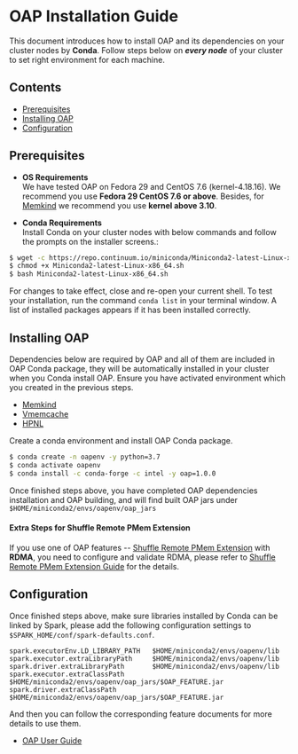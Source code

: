 # OAP Installation Guide
This document introduces how to install OAP and its dependencies on your cluster nodes by **Conda**. 
Follow steps below on ***every node*** of your cluster to set right environment for each machine.

## Contents
  - [Prerequisites](#prerequisites)
  - [Installing OAP](#installing-oap)
  - [Configuration](#configuration)

## Prerequisites 

- **OS Requirements**  
We have tested OAP on Fedora 29 and CentOS 7.6 (kernel-4.18.16). We recommend you use **Fedora 29 CentOS 7.6 or above**. Besides, for [Memkind](https://github.com/memkind/memkind/tree/v1.10.1-rc2) we recommend you use **kernel above 3.10**.

- **Conda Requirements**   
Install Conda on your cluster nodes with below commands and follow the prompts on the installer screens.:
```bash
$ wget -c https://repo.continuum.io/miniconda/Miniconda2-latest-Linux-x86_64.sh
$ chmod +x Miniconda2-latest-Linux-x86_64.sh 
$ bash Miniconda2-latest-Linux-x86_64.sh 
```
For changes to take effect, close and re-open your current shell. To test your installation,  run the command `conda list` in your terminal window. A list of installed packages appears if it has been installed correctly.

## Installing OAP

Dependencies below are required by OAP and all of them are included in OAP Conda package, they will be automatically installed in your cluster when you Conda install OAP. Ensure you have activated environment which you created in the previous steps.

- [Memkind](https://anaconda.org/intel/memkind)
- [Vmemcache](https://anaconda.org/intel/vmemcache)
- [HPNL](https://anaconda.org/intel/hpnl)

Create a conda environment and install OAP Conda package.
```bash
$ conda create -n oapenv -y python=3.7
$ conda activate oapenv
$ conda install -c conda-forge -c intel -y oap=1.0.0
```

Once finished steps above, you have completed OAP dependencies installation and OAP building, and will find built OAP jars under `$HOME/miniconda2/envs/oapenv/oap_jars`

#### Extra Steps for Shuffle Remote PMem Extension

If you use one of OAP features -- [Shuffle Remote PMem Extension](../oap-shuffle/RPMem-shuffle/README.md) with **RDMA**, you need to configure and validate RDMA, please refer to [Shuffle Remote PMem Extension Guide](../oap-shuffle/RPMem-shuffle/README.md#4-configure-and-validate-rdma) for the details.


##  Configuration
Once finished steps above, make sure libraries installed by Conda can be linked by Spark, please add the following configuration settings to `$SPARK_HOME/conf/spark-defaults.conf`.

```
spark.executorEnv.LD_LIBRARY_PATH   $HOME/miniconda2/envs/oapenv/lib
spark.executor.extraLibraryPath     $HOME/miniconda2/envs/oapenv/lib
spark.driver.extraLibraryPath       $HOME/miniconda2/envs/oapenv/lib
spark.executor.extraClassPath       $HOME/miniconda2/envs/oapenv/oap_jars/$OAP_FEATURE.jar
spark.driver.extraClassPath         $HOME/miniconda2/envs/oapenv/oap_jars/$OAP_FEATURE.jar
```

And then you can follow the corresponding feature documents for more details to use them.

* [OAP User Guide](../README.md#user-guide)




